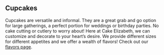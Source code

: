 ## Cupcakes

Cupcakes are versatile and informal. They are a great grab and go option for large gatherings, a perfect
portion for weddings or birthday parties. No cake cutting or cutlery to worry about! Here at Cake Elizabeth,
we can customize and decorate to your heart’s desire. We provide different sizes for different appetites and
we offer a wealth of flavors! Check out our [flavors page](/cake-pricing-flavors).
